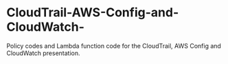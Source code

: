 # CloudTrail-AWS-Config-and-CloudWatch-
Policy codes and Lambda function code for the CloudTrail, AWS Config and CloudWatch presentation.

